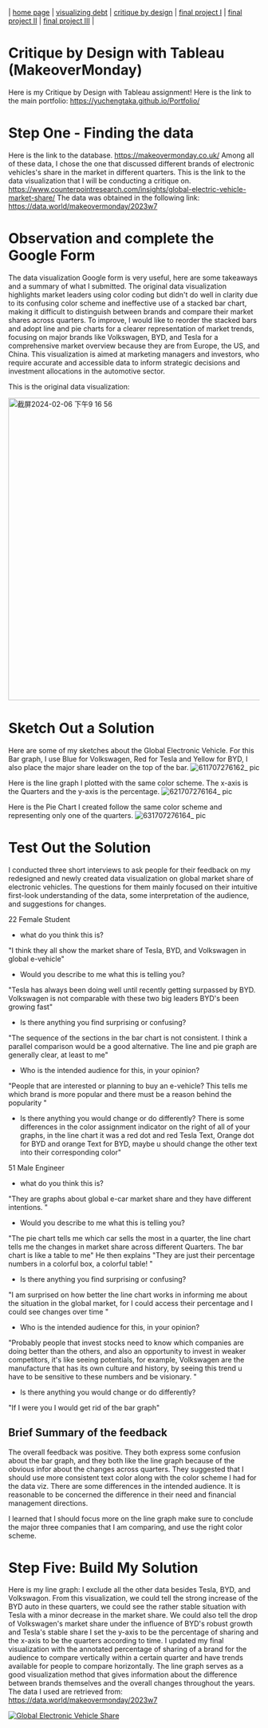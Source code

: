 | [home page](https://yuchengtaka.github.io/Portfolio/) | [visualizing debt](dataviz2.md) | [critique by design](Assignment34.md) | [final project I](Final_Project_Yucheng.md) | [final project II](Final_Project_Part2_Yucheng.md) | [final project III](Final_Project_Part3_Yucheng.md) |

# Critique by Design with Tableau (MakeoverMonday)
Here is my Critique by Design with Tableau assignment!
Here is the link to the main portfolio: https://yuchengtaka.github.io/Portfolio/
# Step One - Finding the data 
Here is the link to the database. https://makeovermonday.co.uk/
Among all of these data, I chose the one that discussed different brands of electronic vehicles's share in the market in different quarters. This is the link to the data visualization that I will be conducting a critique on. https://www.counterpointresearch.com/insights/global-electric-vehicle-market-share/
The data was obtained in the following link: 
https://data.world/makeovermonday/2023w7
# Observation and complete the Google Form
The data visualization Google form is very useful, here are some takeaways and a summary of what I submitted. 
The original data visualization highlights market leaders using color coding but didn't do well in clarity due to its confusing color scheme and ineffective use of a stacked bar chart, making it difficult to distinguish between brands and compare their market shares across quarters. To improve, I would like to reorder the stacked bars and adopt line and pie charts for a clearer representation of market trends, focusing on major brands like Volkswagen, BYD, and Tesla for a comprehensive market overview because they are from Europe, the US, and China. This visualization is aimed at marketing managers and investors, who require accurate and accessible data to inform strategic decisions and investment allocations in the automotive sector.

This is the original data visualization: 

<img width="605" alt="截屏2024-02-06 下午9 16 56" src="https://github.com/YuchengTaka/Portfolio/assets/157436551/53a0e9f1-98cc-454f-866c-ba7f11c3a9f9">

# Sketch Out a Solution 
Here are some of my sketches about the Global Electronic Vehicle. 
For this Bar graph, I use Blue for Volkswagen, Red for Tesla and Yellow for BYD, I also place the major share leader on the top of the bar. 
![611707276162_ pic](https://github.com/YuchengTaka/Portfolio/assets/157436551/653fcc3a-0b2f-473f-8237-6c20bffd312b)

Here is the line graph I plotted with the same color scheme. The x-axis is the Quarters and the y-axis is the percentage. 
![621707276164_ pic](https://github.com/YuchengTaka/Portfolio/assets/157436551/55517d4f-bf82-46ac-b6c6-b42d9f13fdd4)

Here is the Pie Chart I created follow the same color scheme and representing only one of the quarters. 
![631707276164_ pic](https://github.com/YuchengTaka/Portfolio/assets/157436551/f249d704-fa9d-40c7-ba60-cd7ff809f6ce)

# Test Out the Solution
I conducted three short interviews to ask people for their feedback on my redesigned and newly created data visualization on global market share of electronic vehicles. The questions for them mainly focused on their intuitive first-look understanding of the data, some interpretation of the audience, and suggestions for changes. 

22 Female Student

- what do you think this is?

"I think they all show the market share of Tesla, BYD, and Volkswagen in global e-vehicle"

- Would you describe to me what this is telling you?

"Tesla has always been doing well until recently getting surpassed by BYD. Volkswagen is not comparable with these two big leaders
  BYD's been growing fast"
- Is there anything you find surprising or confusing?

"The sequence of the sections in the bar chart is not consistent. I think a parallel comparison would be a good alternative. The line and pie graph are generally clear, at least to me"
- Who is the intended audience for this, in your opinion?

"People that are interested or planning to buy an e-vehicle? This tells me which brand is more popular and there must be a reason behind the popularity "
- Is there anything you would change or do differently?
There is some differences in the color assignment indicator on the right of all of your graphs, in the line chart it was a red dot and red Tesla Text, Orange dot for BYD and orange Text for BYD, maybe u should change the other text into their corresponding color"

51 Male Engineer

- what do you think this is?

"They are graphs about global e-car market share and they have different intentions. "
- Would you describe to me what this is telling you?

"The pie chart tells me which car sells the most in a quarter, the line chart tells me the changes in market share across different Quarters. The bar chart is like a table to me" He then explains "They are just their percentage numbers in a colorful box, a colorful table! "

- Is there anything you find surprising or confusing?

"I am surprised on how better the line chart works in informing me about the situation in the global market, for I could access their percentage and I could see changes over time "
- Who is the intended audience for this, in your opinion?

"Probably people that invest stocks need to know which companies are doing better than the others, and also an opportunity to invest in weaker competitors, it's like seeing potentials, for example, Volkswagen are the manufacture that has its own culture and history, by seeing this trend u have to be sensitive to these numbers and be visionary. "

- Is there anything you would change or do differently?

"If I were you I would get rid of the bar graph"

## Brief Summary of the feedback
The overall feedback was positive. They both express some confusion about the bar graph, and they both like the line graph because of the obvious infor about the changes across quarters. They suggested that I should use more consistent text color along with the color scheme I had for the data viz. There are some differences in the intended audience. It is reasonable to be concerned the difference in their need and financial management directions. 

I learned that I should focus more on the line graph make sure to conclude the major three companies that I am comparing, and use the right color scheme. 

# Step Five: Build My Solution
Here is my line graph:
I exclude all the other data besides Tesla, BYD, and Volkswagon. From this visualization, we could tell the strong increase of the BYD auto in these quarters, we could see the rather stable situation with Tesla with a minor decrease in the market share. We could also tell the drop of Volkswagen's market share under the influence of BYD's robust growth and Tesla's stable share I set the y-axis to be the percentage of sharing and the x-axis to be the quarters according to time. I updated my final visualization with the annotated percentage of sharing of a brand for the audience to compare vertically within a certain quarter and have trends available for people to compare horizontally. The line graph serves as a good visualization method that gives information about the difference between brands themselves and the overall changes throughout the years. 
The data I used are retrieved from: https://data.world/makeovermonday/2023w7

<div class='tableauPlaceholder' id='viz1707280721256' style='position: relative'><noscript><a href='#'><img alt='Global Electronic Vehicle Share ' src='https:&#47;&#47;public.tableau.com&#47;static&#47;images&#47;Pa&#47;Part3DebtGDP&#47;Sheet2&#47;1_rss.png' style='border: none' /></a></noscript><object class='tableauViz'  style='display:none;'><param name='host_url' value='https%3A%2F%2Fpublic.tableau.com%2F' /> <param name='embed_code_version' value='3' /> <param name='site_root' value='' /><param name='name' value='Part3DebtGDP&#47;Sheet2' /><param name='tabs' value='no' /><param name='toolbar' value='yes' /><param name='static_image' value='https:&#47;&#47;public.tableau.com&#47;static&#47;images&#47;Pa&#47;Part3DebtGDP&#47;Sheet2&#47;1.png' /> <param name='animate_transition' value='yes' /><param name='display_static_image' value='yes' /><param name='display_spinner' value='yes' /><param name='display_overlay' value='yes' /><param name='display_count' value='yes' /><param name='language' value='en-US' /><param name='filter' value='publish=yes' /></object></div>            

<script type='text/javascript'>                    
 var divElement = document.getElementById('viz1707280721256');                    
 var vizElement = divElement.getElementsByTagName('object')[0];                    
 vizElement.style.width='100%';vizElement.style.height=(divElement.offsetWidth*0.75)+'px';                    
 var scriptElement = document.createElement('script');                    
 scriptElement.src = 'https://public.tableau.com/javascripts/api/viz_v1.js';                    
 vizElement.parentNode.insertBefore(scriptElement, vizElement);                
</script>
